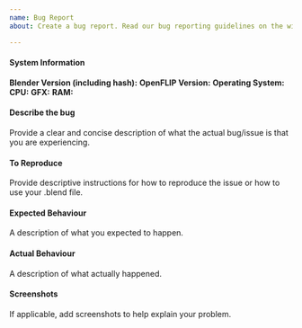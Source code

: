 ```yaml
---
name: Bug Report
about: Create a bug report. Read our bug reporting guidelines on the wiki.

---
```


<!--
Have you read the OpenFLIP Guidelines for Reporting Bugs/Issues document? If your bug report does not adhere to our guidelines, you may be asked to resubmit your bug report: https://github.com/BrandonDyer64/OpenFLIP/wiki/Guidelines-for-Reporting-Bugs-and-Issues

Feature requests, scene troubleshooting help, and questions will not be accepted on this issue tracker unless first approved through the Blender Market messaging system. See our technical support guidelines document: https://github.com/BrandonDyer64/OpenFLIP/wiki/Technical-Support-Guidelines
-->

#### System Information

**Blender Version (including hash):**
**OpenFLIP Version:**
**Operating System:**
**CPU:**
**GFX:**
**RAM:**

#### Describe the bug

Provide a clear and concise description of what the actual bug/issue is that you are experiencing.

#### To Reproduce

Provide descriptive instructions for how to reproduce the issue or how to use your .blend file.

#### Expected Behaviour

A description of what you expected to happen.

#### Actual Behaviour

A description of what actually happened.

#### Screenshots

If applicable, add screenshots to help explain your problem.
